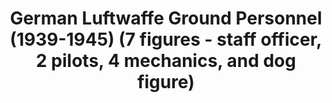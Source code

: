 ---
layout: product
title: "German Luftwaffe Ground Personnel (1939-1945)  (7 figures -  staff officer, 2 pilots, 4 mechanics, and dog figure)"
price: "TBA" 
desc: "N/A"
img_path: "/assets/img/ICM 48085.webp"
brand: "N/A"
available: false
special_offer: false
new: false
soon: false
cat: "010000"
subcat: "013600"
subsubcat: "0N/A"
sifra: "ICM 48085"
popular: false
---